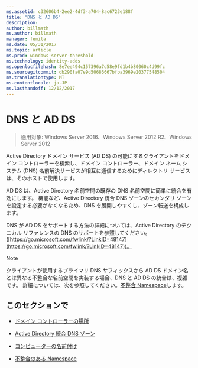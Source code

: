 ```yaml
---
ms.assetid: c32606b4-2ee2-4df3-a704-8ac6723e188f
title: "DNS と AD DS"
description: 
author: billmath
ms.author: billmath
manager: femila
ms.date: 05/31/2017
ms.topic: article
ms.prod: windows-server-threshold
ms.technology: identity-adds
ms.openlocfilehash: 8e7ee494c157396a7d58e9fd1b4b80060c4d99fc
ms.sourcegitcommit: db290fa07e9d50686667bfba3969e20377548504
ms.translationtype: MT
ms.contentlocale: ja-JP
ms.lasthandoff: 12/12/2017
---
```

# <a name="dns-and-ad-ds"></a>DNS と AD DS

>適用対象: Windows Server 2016、Windows Server 2012 R2、Windows Server 2012

Active Directory ドメイン サービス (AD DS) の可能にするクライアントをドメイン コントローラーを検索し、ドメイン コントローラー、ドメイン ネーム システム (DNS) 名前解決サービスが相互に通信するためにディレクトリ サービスは、そのホストで使用します。  
  
AD DS は、Active Directory 名前空間の既存の DNS 名前空間に簡単に統合を有効にします。 機能など、Active Directory 統合 DNS ゾーンのセカンダリ ゾーンを設定する必要がなくなるため、DNS を展開しやすくし、ゾーン転送を構成します。  
  
DNS が AD DS をサポートする方法の詳細については、Active Directory のテクニカル リファレンスの DNS のサポートを参照してください。([https://go.microsoft.com/fwlink/?LinkID=48147](https://go.microsoft.com/fwlink/?LinkID=48147))。  
  
> [!NOTE]  
> クライアントが使用するプライマリ DNS サフィックスから AD DS ドメイン名とは異なる不整合な名前空間を実装する場合、DNS と AD DS の統合は、複雑です。 詳細については、次を参照してください。[不整合 Namespace](../../ad-ds/plan/../../ad-ds/plan/Disjoint-Namespace.md)します。  
  
## <a name="in-this-section"></a>このセクションで  
  
-   [ドメイン コントローラーの場所](../../ad-ds/plan/Domain-Controller-Location.md)  
  
-   [Active Directory 統合 DNS ゾーン](../../ad-ds/plan/Active-Directory-Integrated-DNS-Zones.md)  
  
-   [コンピューターの名前付け](../../ad-ds/plan/Computer-Naming.md)  
  
-   [不整合のある Namespace](../../ad-ds/plan/../../ad-ds/plan/Disjoint-Namespace.md)  
  


